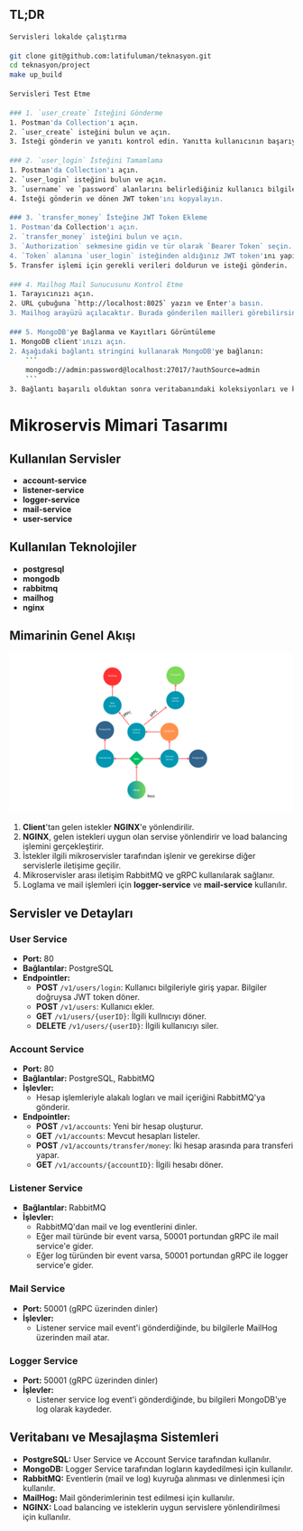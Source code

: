 ## TL;DR

```sh
Servisleri lokalde çalıştırma

git clone git@github.com:latifuluman/teknasyon.git
cd teknasyon/project
make up_build

Servisleri Test Etme

### 1. `user_create` İsteğini Gönderme
1. Postman'da Collection'ı açın.
2. `user_create` isteğini bulun ve açın.
3. İsteği gönderin ve yanıtı kontrol edin. Yanıtta kullanıcının başarıyla oluşturulduğunu doğrulayın.

### 2. `user_login` İsteğini Tamamlama
1. Postman'da Collection'ı açın.
2. `user_login` isteğini bulun ve açın.
3. `username` ve `password` alanlarını belirlediğiniz kullanıcı bilgileri ile doldurun.
4. İsteği gönderin ve dönen JWT token'ını kopyalayın.

### 3. `transfer_money` İsteğine JWT Token Ekleme
1. Postman'da Collection'ı açın.
2. `transfer_money` isteğini bulun ve açın.
3. `Authorization` sekmesine gidin ve tür olarak `Bearer Token` seçin.
4. `Token` alanına `user_login` isteğinden aldığınız JWT token'ını yapıştırın.
5. Transfer işlemi için gerekli verileri doldurun ve isteği gönderin.

### 4. Mailhog Mail Sunucusunu Kontrol Etme
1. Tarayıcınızı açın.
2. URL çubuğuna `http://localhost:8025` yazın ve Enter'a basın.
3. Mailhog arayüzü açılacaktır. Burada gönderilen mailleri görebilirsiniz.

### 5. MongoDB'ye Bağlanma ve Kayıtları Görüntüleme
1. MongoDB client'ınızı açın.
2. Aşağıdaki bağlantı stringini kullanarak MongoDB'ye bağlanın:
    ```
    mongodb://admin:password@localhost:27017/?authSource=admin
    ```
3. Bağlantı başarılı olduktan sonra veritabanındaki koleksiyonları ve kayıtları inceleyin.


```


# Mikroservis Mimari Tasarımı

## Kullanılan Servisler
- **account-service**
- **listener-service**
- **logger-service**
- **mail-service**
- **user-service**

## Kullanılan Teknolojiler
- **postgresql**
- **mongodb**
- **rabbitmq**
- **mailhog**
- **nginx**

## Mimarinin Genel Akışı
![Mikroservis Mimari Tasarımı](./system_design.png)

1. **Client**'tan gelen istekler **NGINX**'e yönlendirilir.
2. **NGINX**, gelen istekleri uygun olan servise yönlendirir ve load balancing işlemini gerçekleştirir.
3. İstekler ilgili mikroservisler tarafından işlenir ve gerekirse diğer servislerle iletişime geçilir.
4. Mikroservisler arası iletişim RabbitMQ ve gRPC kullanılarak sağlanır.
5. Loglama ve mail işlemleri için **logger-service** ve **mail-service** kullanılır.

## Servisler ve Detayları

### User Service
- **Port:** 80
- **Bağlantılar:** PostgreSQL
- **Endpointler:**
  - **POST** `/v1/users/login`: Kullanıcı bilgileriyle giriş yapar. Bilgiler doğruysa JWT token döner.
  - **POST** `/v1/users`: Kullanıcı ekler.
  - **GET** `/v1/users/{userID}`: İlgili kullnıcıyı döner.
  - **DELETE** `/v1/users/{userID}`: İlgili kullanıcıyı siler. 

### Account Service
- **Port:** 80
- **Bağlantılar:** PostgreSQL, RabbitMQ
- **İşlevler:**
  - Hesap işlemleriyle alakalı logları ve mail içeriğini RabbitMQ'ya gönderir.
- **Endpointler:**
  - **POST** `/v1/accounts`: Yeni bir hesap oluşturur.
  - **GET** `/v1/accounts`: Mevcut hesapları listeler.
  - **POST** `/v1/accounts/transfer/money`: İki hesap arasında para transferi yapar.
  - **GET** `/v1/accounts/{accountID}`: İlgili hesabı döner.

### Listener Service
- **Bağlantılar:** RabbitMQ
- **İşlevler:**
  - RabbitMQ'dan mail ve log eventlerini dinler.
  - Eğer mail türünde bir event varsa, 50001 portundan gRPC ile mail service'e gider.
  - Eğer log türünden bir event varsa, 50001 portundan gRPC ile logger service'e gider.

### Mail Service
- **Port:** 50001 (gRPC üzerinden dinler)
- **İşlevler:**
  - Listener service mail event'i gönderdiğinde, bu bilgilerle MailHog üzerinden mail atar.

### Logger Service
- **Port:** 50001 (gRPC üzerinden dinler)
- **İşlevler:**
  - Listener service log event'i gönderdiğinde, bu bilgileri MongoDB'ye log olarak kaydeder.

## Veritabanı ve Mesajlaşma Sistemleri
- **PostgreSQL:** User Service ve Account Service tarafından kullanılır.
- **MongoDB:** Logger Service tarafından logların kaydedilmesi için kullanılır.
- **RabbitMQ:** Eventlerin (mail ve log) kuyruğa alınması ve dinlenmesi için kullanılır.
- **MailHog:** Mail gönderimlerinin test edilmesi için kullanılır.
- **NGINX:** Load balancing ve isteklerin uygun servislere yönlendirilmesi için kullanılır.
